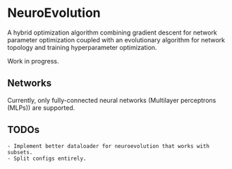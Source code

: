 # NeuroEvolution

A hybrid optimization algorithm combining gradient descent for network parameter optimization 
coupled with an evolutionary algorithm for network topology and training hyperparameter 
optimization.

Work in progress.

## Networks

Currently, only fully-connected neural networks (Multilayer perceptrons (MLPs)) are supported.

## TODOs
    - Implement better dataloader for neuroevolution that works with subsets.
    - Split configs entirely.